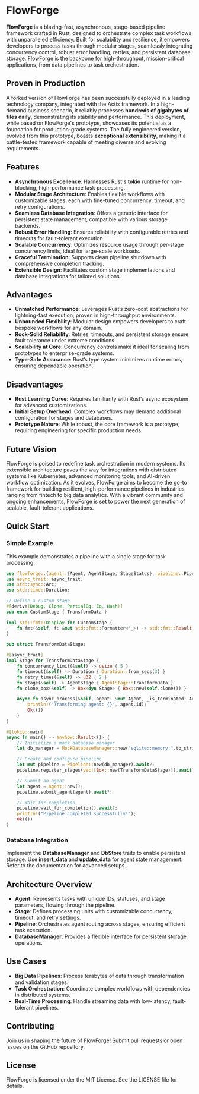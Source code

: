 # FlowForge

**FlowForge** is a blazing-fast, asynchronous, stage-based pipeline framework crafted in Rust, designed to orchestrate complex task workflows with unparalleled efficiency. Built for scalability and resilience, it empowers developers to process tasks through modular stages, seamlessly integrating concurrency control, robust error handling, retries, and persistent database storage. FlowForge is the backbone for high-throughput, mission-critical applications, from data pipelines to task orchestration.

## Proven in Production

A forked version of FlowForge has been successfully deployed in a leading technology company, integrated with the Actix framework. In a high-demand business scenario, it reliably processes **hundreds of gigabytes of files daily**, demonstrating its stability and performance. This deployment, while based on FlowForge's prototype, showcases its potential as a foundation for production-grade systems. The fully engineered version, evolved from this prototype, boasts **exceptional extensibility**, making it a battle-tested framework capable of meeting diverse and evolving requirements.

## Features

* **Asynchronous Excellence**: Harnesses Rust's **tokio** runtime for non-blocking, high-performance task processing.
* **Modular Stage Architecture**: Enables flexible workflows with customizable stages, each with fine-tuned concurrency, timeout, and retry configurations.
* **Seamless Database Integration**: Offers a generic interface for persistent state management, compatible with various storage backends.
* **Robust Error Handling**: Ensures reliability with configurable retries and timeouts for fault-tolerant execution.
* **Scalable Concurrency**: Optimizes resource usage through per-stage concurrency limits, ideal for large-scale workloads.
* **Graceful Termination**: Supports clean pipeline shutdown with comprehensive completion tracking.
* **Extensible Design**: Facilitates custom stage implementations and database integrations for tailored solutions.

## Advantages

* **Unmatched Performance**: Leverages Rust’s zero-cost abstractions for lightning-fast execution, proven in high-throughput environments.
* **Unbounded Flexibility**: Modular design empowers developers to craft bespoke workflows for any domain.
* **Rock-Solid Reliability**: Retries, timeouts, and persistent storage ensure fault tolerance under extreme conditions.
* **Scalability at Core**: Concurrency controls make it ideal for scaling from prototypes to enterprise-grade systems.
* **Type-Safe Assurance**: Rust’s type system minimizes runtime errors, ensuring dependable operation.

## Disadvantages

* **Rust Learning Curve**: Requires familiarity with Rust’s async ecosystem for advanced customizations.
* **Initial Setup Overhead**: Complex workflows may demand additional configuration for stages and databases.
* **Prototype Nature**: While robust, the core framework is a prototype, requiring engineering for specific production needs.

## Future Vision

FlowForge is poised to redefine task orchestration in modern systems. Its extensible architecture paves the way for integrations with distributed systems like Kubernetes, advanced monitoring tools, and AI-driven workflow optimization. As it evolves, FlowForge aims to become the go-to framework for building resilient, high-performance pipelines in industries ranging from fintech to big data analytics. With a vibrant community and ongoing enhancements, FlowForge is set to power the next generation of scalable, fault-tolerant applications.

## Quick Start

### Simple Example

This example demonstrates a pipeline with a single stage for task processing.

```rust
use flowforge::{agent::{Agent, AgentStage, StageStatus}, pipeline::Pipeline, stage::Stage};
use async_trait::async_trait;
use std::sync::Arc;
use std::time::Duration;

// Define a custom stage
#[derive(Debug, Clone, PartialEq, Eq, Hash)]
pub enum CustomStage { TransformData }

impl std::fmt::Display for CustomStage {
    fn fmt(&self, f: &mut std::fmt::Formatter<'_>) -> std::fmt::Result { write!(f, "{:?}", self) }
}

pub struct TransformDataStage;

#[async_trait]
impl Stage for TransformDataStage {
    fn concurrency_limit(&self) -> usize { 5 }
    fn timeout(&self) -> Duration { Duration::from_secs(3) }
    fn retry_times(&self) -> u32 { 2 }
    fn stage(&self) -> AgentStage { AgentStage::TransformData }
    fn clone_box(&self) -> Box<dyn Stage> { Box::new(self.clone()) }

    async fn async_process(&self, agent: &mut Agent, _is_terminated: Arc<AtomicBool>) -> anyhow::Result<()> {
        println!("Transforming agent: {}", agent.id);
        Ok(())
    }
}

#[tokio::main]
async fn main() -> anyhow::Result<()> {
    // Initialize a mock database manager
    let db_manager = MockDatabaseManager::new("sqlite::memory:".to_string(), 10).await?;

    // Create and configure pipeline
    let mut pipeline = Pipeline::new(db_manager).await?;
    pipeline.register_stages(vec![Box::new(TransformDataStage)]).await?;

    // Submit an agent
    let agent = Agent::new();
    pipeline.submit_agent(agent).await?;

    // Wait for completion
    pipeline.wait_for_completion().await?;
    println!("Pipeline completed successfully!");
    Ok(())
}
```

### Database Integration

Implement the **DatabaseManager** and **DbStore** traits to enable persistent storage. Use **insert\_data** and **update\_data** for agent state management. Refer to the documentation for advanced setups.

## Architecture Overview

* **Agent**: Represents tasks with unique IDs, statuses, and stage parameters, flowing through the pipeline.
* **Stage**: Defines processing units with customizable concurrency, timeout, and retry settings.
* **Pipeline**: Orchestrates agent routing across stages, ensuring efficient task execution.
* **DatabaseManager**: Provides a flexible interface for persistent storage operations.

## Use Cases

* **Big Data Pipelines**: Process terabytes of data through transformation and validation stages.
* **Task Orchestration**: Coordinate complex workflows with dependencies in distributed systems.
* **Real-Time Processing**: Handle streaming data with low-latency, fault-tolerant pipelines.

## Contributing

Join us in shaping the future of FlowForge! Submit pull requests or open issues on the GitHub repository.

## License

FlowForge is licensed under the MIT License. See the LICENSE file for details.
